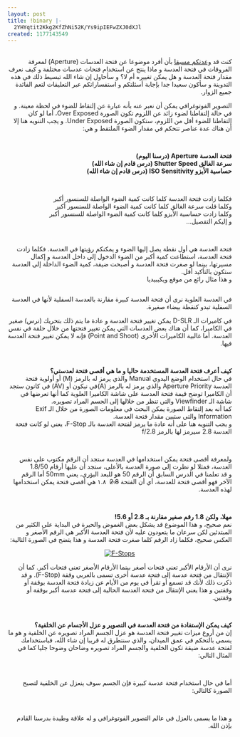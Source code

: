 ```yaml
---
layout: post
title: !binary |-
  2YHYqtit2Kkg2KfZhNi52K/Ys9ipIEFwZXJ0dXJl
created: 1177143549
---
```

<p dir="rtl"><br /> كنت قد <a href="http://yousef.raffah.com/node/154">وعدتكم مسبقا</a> بأن أفرد موضوعا عن فتحة العدسات (Aperture) لمعرفة الفروقات في فتحة العدسة و ماذا ينتج عن استخدام فتحات عدسات مختلفة و كيف نعرف مقدار فتحة العدسة و هل يمكن تغييره أم لا؟ و سأحاول إن شاء الله تبسيط ذلك في هذه التدوينة و سأكون سعيدا جدا بإجابة أسئلتكم و استفساراتكم عبر التعليقات لتعم الفائدة جميع الزوار.</p> <p dir="rtl">التصوير الفوتوغرافي يمكن أن نعبر عنه بأنه عبارة عن إلتقاط للضوء في لحظة معينة. و في حالة إلتقاطنا لضوء زائد عن اللزوم تكون الصورة Over Exposed، أما لو كان إلتقاطنا للضوء أقل من اللزوم، ستكون الصورة Under Exposed. و يجب التنويه هنا إلا أن هناك عدة عناصر تتحكم في مقدار الضوء الملتقط و هي:</p> <p>&nbsp;</p> <p dir="rtl"><strong>فتحة العدسة Aperture (درسنا اليوم)<br /> سرعة الغالق Shutter Speed (درس قادم إن شاء الله)<br /> حساسية الأيزو ISO Sensitivity (درس قادم إن شاء الله)</strong></p> <p>&nbsp;</p> <p dir="rtl">فكلما زادت فتحة العدسة كلما كانت كمية الضوء الواصلة للسنسور أكبر<br /> وكلما قلت سرعة الغالق كلما كانت كمية الضوء الواصلة للسنسور أكبر<br /> وكلما زادت حساسية الأيزو كلما كانت كمية الضوء الواصلة للسنسور أكبر<br /> و إليكم التفصيل...</p> <p>&nbsp;</p> <p dir="rtl">فتحة العدسة هي أول نقطة يصل إليها الضوء و يمكنكم رؤيتها في العدسة. فكلما زادت فتحة العدسة، استطاعت كمية أكبر من الضوء الدخول إلى داخل العدسة و إكمال مسيرتها، بينما لو صغرت فتحة العدسة و أصبحت ضيقة، كمية الضوء الداخلة إلى العدسة ستكون بالتأكيد أقل.<br /> و هذا مثال رائع من موقع ويكيبيديا</p> <div align="center"><a href="http://en.wikipedia.org/wiki/Aperture"><img alt="" src="http://upload.wikimedia.org/wikipedia/commons/thumb/7/76/Aperures.jpg/180px-Aperures.jpg" /></a></div> <p dir="rtl">في العدسة العلوية نرى أن فتحة العدسة كبيرة مقارنة بالعدسة السفلية لأنها في العدسة السفلية تبدو كنقطة بيضاء صغيرة.</p> <p dir="rtl">في كاميرات الـ D-SLR يمكن تغيير فتحة العدسة و عادة ما يتم ذلك بتحريك (ترس) صغير في الكاميرا، كما أن هناك بعض العدسات التي يمكن تغيير فتحتها من خلال حلقة في نفس العدسة. أما غالبية الكاميرات الأخرى (Point and Shoot) فإنه لا يمكن تغيير فتحة العدسة فيها.</p> <p>&nbsp;</p> <p dir="rtl"><strong>كيف أعرف فتحة العدسة المستخدمة حاليا و ما هي أقصى فتحة لعدستي؟</strong><br /> في حال استخدام الوضع اليدوي Manual والذي يرمز له بالرمز (M) أو أولوية فتحة العدسة Aperture Priority والذي يرمز له بالرمز (A)في نيكون أو (AV) في كانون ستجد أن الكاميرا توضح قيمة فتحة العدسة على شاشة الكاميرا العلوية كما أنها تعرضها في شاشة الـ Viewfinder والتي تنظر من خلالها إلى الجسم المراد تصويره.<br /> كما أنه بعد إلتقاط الصورة يمكن البحث في معلومات الصورة من خلال الـ Exif Information والتي ستبين مقدار فتحة العدسة.<br /> و يجب التنويه هنا على أنه عادة ما يرمز لفتحة العدسة بالـ F-Stop، يعني لو كانت فتحة العدسة 2.8 سيرمز لها بالرمز f/2.8</p> <p>&nbsp;</p> <p dir="rtl">ولمعرفة أقصى فتحة يمكن استخدامها في العدسة ستجد أن الرقم مكتوب على نفس العدسة، فمثلا لو نظرت إلى صورة العدسة بالأعلى، ستجد أن عليها أرقام 1.8/50<br /> و قد تعلمنا في الدرس السابق أن الرقم 50 هو للبعد البؤري، يعني 50mm أما الرقم الآخر فهو أقصى فتحة للعدسة، أي أن الفتحة <strike>2.8</strike>&nbsp; ١.٨ هي أقصى فتحة يمكن استخدامها لهذه العدسة.</p> <p>&nbsp;</p> <p dir="rtl"><strong>مهلا، ولكن 1.8 رقم صغير مقارنة بـ 2.8 أو 5.6!</strong><br /> نعم صحيح، و هذا الموضوع قد يشكل بعض الغموض والحيرة في البداية على الكثير من المبتدئين لكن سرعان ما يتعودون عليه لأن فتحة العدسة الأكبر هي الرقم الأصغر و العكس صحيح، فكلما زاد الرقم كلما صغرت فتحة العدسة و هذا يتضح في الصورة التالية:</p> <div align="center"><a href="http://en.wikipedia.org/wiki/Image:Aperture_diagram.svg"><img alt="F-Stops" src="http://upload.wikimedia.org/wikipedia/en/thumb/8/87/Aperture_diagram.svg/350px-Aperture_diagram.svg.png" /></a></div> <p dir="rtl">نرى أن الأرقام الأكبر تعني فتحات أصغر بينما الأرقام الأصغر تعني فتحات أكبر. كما أن الإنتقال من فتحة عدسة إلى فتحة عدسة أخرى تسمى بالعربي وقفة (F-Stop). و قد ذكرت ذلك لأنك قد تسمع أو تقرأ في يوم من الأيام عن زيادة فتحة العدسة بوقفة أو وقفتين و هذا يعني الإنتقال من فتحة العدسة الحالية إلى فتحة عدسة أكبر بوقفة أو وقفتين.</p> <p>&nbsp;</p> <p dir="rtl"><strong>كيف يمكن الإستفادة من فتحة العدسة في التصوير و عزل الأجسام عن الخلفية؟</strong><br /> إن من أروع ميزات تغيير فتحة العدسة هو عزل الجسم المراد تصويره عن الخلفية و هو ما يسمى بالتحكم في عمق الميدان، والذي سنتطرق له قريبا إن شاء الله، فباستخدامك لفتحة عدسة ضيقة تكون الخلفية والجسم المراد تصويره وضاحان وضوحا جليا كما في المثال التالي:</p> <div align="center"><a href="http://en.wikipedia.org/wiki/Image:Jonquil_flowers_at_f32.jpg"><img alt="" src="http://upload.wikimedia.org/wikipedia/commons/thumb/5/51/Jonquil_flowers_at_f32.jpg/230px-Jonquil_flowers_at_f32.jpg" /></a></div> <p dir="rtl"><br /> أما في حال استخدام فتحة عدسة كبيرة فإن الجسم سوف ينعزل عن الخلفية لتصبح الصورة كالتالي:</p> <div align="center"><a href="http://en.wikipedia.org/wiki/Image:Jonquil_flowers_at_f5.jpg"><img alt="" src="http://upload.wikimedia.org/wikipedia/commons/thumb/0/01/Jonquil_flowers_at_f5.jpg/230px-Jonquil_flowers_at_f5.jpg" /></a></div> <p dir="rtl"><br /> و هذا ما يسمى بالعزل في عالم التصوير الفوتوغرافي و له علاقة وطيدة بدرسنا القادم بإذن الله.</p>
